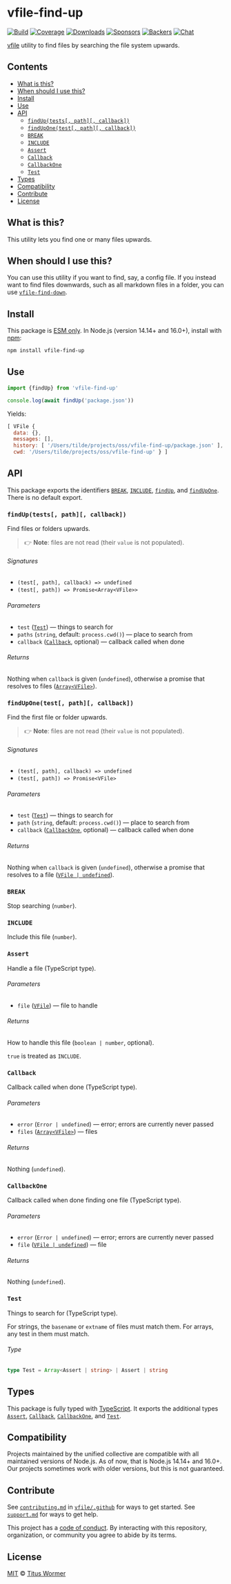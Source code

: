 # vfile-find-up

[![Build][build-badge]][build]
[![Coverage][coverage-badge]][coverage]
[![Downloads][downloads-badge]][downloads]
[![Sponsors][sponsors-badge]][collective]
[![Backers][backers-badge]][collective]
[![Chat][chat-badge]][chat]

[vfile][] utility to find files by searching the file system upwards.

## Contents

*   [What is this?](#what-is-this)
*   [When should I use this?](#when-should-i-use-this)
*   [Install](#install)
*   [Use](#use)
*   [API](#api)
    *   [`findUp(tests[, path][, callback])`](#finduptests-path-callback)
    *   [`findUpOne(test[, path][, callback])`](#finduponetest-path-callback)
    *   [`BREAK`](#break)
    *   [`INCLUDE`](#include)
    *   [`Assert`](#assert)
    *   [`Callback`](#callback)
    *   [`CallbackOne`](#callbackone)
    *   [`Test`](#test)
*   [Types](#types)
*   [Compatibility](#compatibility)
*   [Contribute](#contribute)
*   [License](#license)

## What is this?

This utility lets you find one or many files upwards.

## When should I use this?

You can use this utility if you want to find, say, a config file.
If you instead want to find files downwards, such as all markdown files in a
folder, you can use [`vfile-find-down`][vfile-find-down].

## Install

This package is [ESM only][esm].
In Node.js (version 14.14+ and 16.0+), install with [npm][]:

```sh
npm install vfile-find-up
```

## Use

```js
import {findUp} from 'vfile-find-up'

console.log(await findUp('package.json'))
```

Yields:

```js
[ VFile {
  data: {},
  messages: [],
  history: [ '/Users/tilde/projects/oss/vfile-find-up/package.json' ],
  cwd: '/Users/tilde/projects/oss/vfile-find-up' } ]
```

## API

This package exports the identifiers
[`BREAK`][api-break],
[`INCLUDE`][api-include],
[`findUp`][api-find-up], and
[`findUpOne`][api-find-up-one].
There is no default export.

### `findUp(tests[, path][, callback])`

Find files or folders upwards.

> 👉 **Note**: files are not read (their `value` is not populated).

###### Signatures

*   `(test[, path], callback) => undefined`
*   `(test[, path]) => Promise<Array<VFile>>`

###### Parameters

*   `test` ([`Test`][api-test])
    — things to search for
*   `paths` (`string`, default: `process.cwd()`)
    — place to search from
*   `callback` ([`Callback`][api-callback], optional)
    — callback called when done

###### Returns

Nothing when `callback` is given (`undefined`), otherwise a promise that
resolves to files ([`Array<VFile>`][vfile]).

### `findUpOne(test[, path][, callback])`

Find the first file or folder upwards.

> 👉 **Note**: files are not read (their `value` is not populated).

###### Signatures

*   `(test[, path], callback) => undefined`
*   `(test[, path]) => Promise<VFile>`

###### Parameters

*   `test` ([`Test`][api-test])
    — things to search for
*   `path` (`string`, default: `process.cwd()`)
    — place to search from
*   `callback` ([`CallbackOne`][api-callback-one], optional)
    — callback called when done

###### Returns

Nothing when `callback` is given (`undefined`), otherwise a promise that
resolves to a file ([`VFile | undefined`][vfile]).

### `BREAK`

Stop searching (`number`).

### `INCLUDE`

Include this file (`number`).

### `Assert`

Handle a file (TypeScript type).

###### Parameters

*   `file` ([`VFile`][vfile])
    — file to handle

###### Returns

How to handle this file (`boolean | number`, optional).

`true` is treated as `INCLUDE`.

### `Callback`

Callback called when done (TypeScript type).

###### Parameters

*   `error` (`Error | undefined`)
    — error; errors are currently never passed
*   `files` ([`Array<VFile>`][vfile])
    — files

###### Returns

Nothing (`undefined`).

### `CallbackOne`

Callback called when done finding one file (TypeScript type).

###### Parameters

*   `error` (`Error | undefined`)
    — error; errors are currently never passed
*   `file` ([`VFile | undefined`][vfile])
    — file

###### Returns

Nothing (`undefined`).

### `Test`

Things to search for (TypeScript type).

For strings, the `basename` or `extname` of files must match them.
For arrays, any test in them must match.

###### Type

```ts
type Test = Array<Assert | string> | Assert | string
```

## Types

This package is fully typed with [TypeScript][].
It exports the additional types
[`Assert`][api-assert],
[`Callback`][api-callback],
[`CallbackOne`][api-callback-one], and
[`Test`][api-test].

## Compatibility

Projects maintained by the unified collective are compatible with all maintained
versions of Node.js.
As of now, that is Node.js 14.14+ and 16.0+.
Our projects sometimes work with older versions, but this is not guaranteed.

## Contribute

See [`contributing.md`][contributing] in [`vfile/.github`][health] for ways to
get started.
See [`support.md`][support] for ways to get help.

This project has a [code of conduct][coc].
By interacting with this repository, organization, or community you agree to
abide by its terms.

## License

[MIT][license] © [Titus Wormer][author]

<!-- Definitions -->

[build-badge]: https://github.com/vfile/vfile-find-up/workflows/main/badge.svg

[build]: https://github.com/vfile/vfile-find-up/actions

[coverage-badge]: https://img.shields.io/codecov/c/github/vfile/vfile-find-up.svg

[coverage]: https://codecov.io/github/vfile/vfile-find-up

[downloads-badge]: https://img.shields.io/npm/dm/vfile-find-up.svg

[downloads]: https://www.npmjs.com/package/vfile-find-up

[sponsors-badge]: https://opencollective.com/unified/sponsors/badge.svg

[backers-badge]: https://opencollective.com/unified/backers/badge.svg

[collective]: https://opencollective.com/unified

[chat-badge]: https://img.shields.io/badge/chat-discussions-success.svg

[chat]: https://github.com/vfile/vfile/discussions

[npm]: https://docs.npmjs.com/cli/install

[esm]: https://gist.github.com/sindresorhus/a39789f98801d908bbc7ff3ecc99d99c

[typescript]: https://www.typescriptlang.org

[contributing]: https://github.com/vfile/.github/blob/main/contributing.md

[support]: https://github.com/vfile/.github/blob/main/support.md

[health]: https://github.com/vfile/.github

[coc]: https://github.com/vfile/.github/blob/main/code-of-conduct.md

[license]: license

[author]: https://wooorm.com

[vfile]: https://github.com/vfile/vfile

[vfile-find-down]: https://github.com/vfile/vfile-find-down

[api-break]: #break

[api-include]: #include

[api-find-up]: #finduptests-path-callback

[api-find-up-one]: #finduponetest-path-callback

[api-assert]: #assert

[api-callback]: #callback

[api-callback-one]: #callbackone

[api-test]: #test
